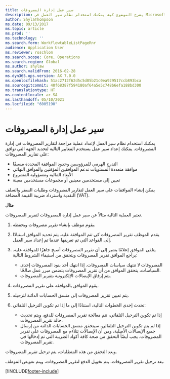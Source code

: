 ```yaml
---
title: سير عمل إدارة المصروفات
description: يشرح الموضوع كيف يمكنك استخدام نظام سير العمل في Microsoft Dynamics 365 Finance، لإعداد عملية مراجعة لتقارير المصروفات في إدارة المصروفات.
author: ShylaThompson
ms.date: 09/13/2017
ms.topic: article
ms.prod: ''
ms.technology: ''
ms.search.form: WorkflowtableListPageRnr
audience: Application User
ms.reviewer: roschlom
ms.search.scope: Core, Operations
ms.search.region: Global
ms.author: shylaw
ms.search.validFrom: 2016-02-28
ms.dyn365.ops.version: AX 7.0.0
ms.openlocfilehash: 51ac2712f62d5c5d85b21c0ea929517ccb893bca
ms.sourcegitcommit: 40f68387f594180af64a5e5c748b6efa188bd300
ms.translationtype: HT
ms.contentlocale: ar-SA
ms.lasthandoff: 05/10/2021
ms.locfileid: "6005190"
---
```

# <a name="expense-management-workflow"></a>سير عمل إدارة المصروفات

يمكنك استخدام نظام سير العمل لإعداد عملية مراجعة لتقارير المصروفات في إدارة المصروفات. يمكنك إعداد سير عمل يستخدم المعايير التالية لتحديد الجهة التي توافق على تقارير المصروفات:

- التدرج الهرمي للمرؤوسين وحدود الموافقة المحددة مسبقًا
- موافقة متعددة المستويات تدعم الموافقين المؤقتين والموافق النهائي
- الأبعاد المالية ومسؤولية المشروع
- تعيين إلى مستخدمين معينين أو مجموعات مستخدمين معينة

يمكن إنشاء الموافقات على سير العمل لتقارير المصروفات وطلبات السفر والسلف النقدية واسترداد ضريبة القيمة المضافة (VAT).

**مثال**

تعتبر العملية التالية مثالاً عن سير عمل إدارة المصروفات لتقرير المصروفات.

1. يقوم موظف بإنشاء تقرير مصروفات ويحفظه.
2. يقدم الموظف تقرير المصروفات كي تتم الموافقة عليه. يتم تحديد الموافق استنادًا إلى القواعد التي تم تعريفها عندما تم إعداد سير العمل.
3. يتلقى الموافق إعلامًا يشير إلى أن تقرير المصروفات أصبح جاهزًا للموافقة عليه. يراجع الموافق تقرير المصروفات ويتحقق من استيفاء الشروط التالية:

    - المصروفات لا تنتهك سياسات المصروفات. إذا انتهك أحد بنود المصروفات إحدى السياسات، يتحقق الموافق من أن تقرير المصروفات يتضمن مبرر عمل صالحًا.
    - يتم إرفاق الإيصالات الإلكترونية بتقرير المصروفات.

4. يقوم الموافق بالموافقة على تقرير المصروفات.
5. يتم تعيين تقرير المصروفات إلى منسق الحسابات الدائنة لترحيله.
6. تحدث إحدى الخطوات التالية، استنادًا إلى ما إذا تم تكوين الترحيل التلقائي:

    - إذا تم تكوين الترحيل التلقائي، تتم معالجة تقرير المصروفات للدفع، ويتم تحديث حالة تقرير المصروفات.
    - إذا لم يتم تكوين الترحيل التلقائي، سيتحقق منسق الحسابات الدائنة من إرسال جميع الإيصالات الأصلية، ومن أن الإيصالات تتلاءم مع المصروفات على تقرير المصروفات. يجب أيضًأ التحقق من صحة كافة أكواد الضريبة التي تم إدخالها في تقرير المصروفات.

وبعد التحقق من هذه المتطلبات، يتم ترحيل تقرير المصروفات.

بعد ترحيل تقرير المصروفات، يتم تخويل الدفع لتقرير المصروفات، ويتم تعويض الموظف.


[!INCLUDE[footer-include](../includes/footer-banner.md)]